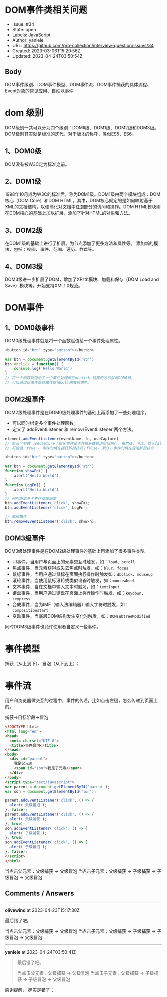 # DOM事件类相关问题

- Issue: #34
- State: open
- Labels: JavaScript
- Author: yanlele
- URL: https://github.com/pro-collection/interview-question/issues/34
- Created: 2023-03-06T15:20:56Z
- Updated: 2023-04-24T03:50:54Z

## Body

DOM事件级别、DOM事件模型、DOM事件流、DOM事件捕获的具体流程、Event对象的常见应用、自动以事件

# dom 级别
DOM级别一共可以分为四个级别：DOM0级、DOM1级、DOM2级和DOM3级。
DOM级别其实就是标准的迭代，对于版本的称呼，类似ES5、ES6。

## 1、DOM0级
DOM没有被W3C定为标准之前。

## 2、DOM1级
1998年10月成为W3C的标准后，称为DOM1级。DOM1级由两个模块组成：DOM核心（DOM Core）和DOM HTML。其中，DOM核心规定的是如何映射基于XML的文档结构，以便简化对文档中任意部分的访问和操作。DOM HTML模块则在DOM核心的基础上加以扩展，添加了针对HTML的对象和方法。

## 3、DOM2级
在DOM1级的基础上进行了扩展。为节点添加了更多方法和属性等。
添加新的模块，包括：视图、事件、范围、遍历、样式等。

## 4、DOM3级
DOM3级进一步扩展了DOM，增加了XPath模块、加载和保存（DOM Load and Save）模块等，开始支持XML1.0规范。




# DOM事件
## 1、DOM0级事件
DOM0级处理事件就是将一个函数赋值给一个事件处理属性。
```js
<button id="btn" type="button"></button> 
 
var btn = document.getElementById('btn')
btn.onclick = function() { 
    console.log('Hello World')
}
// 将一个函数赋值给了一个事件处理属性onclick 这样的方法就是DOM0级。
// 可以通过给事件处理属性赋值null来解绑事件。
```

## DOM2级事件
DOM2级处理事件是在DOM0级处理事件的基础上再添加了一些处理程序。

- 可以同时绑定多个事件处理函数。
- 定义了 addEventListener 和 removeEventListener 两个方法。
```js
element.addEventListener(eventName, fn, useCapture)
// 第三个参数 useCapture：指定事件是否在捕获或冒泡阶段执行。布尔值，可选，默认false
// 可能值：true - 事件句柄在捕获阶段执行；false- 默认。事件句柄在冒泡阶段执行

<button id="btn" type="button"></button> 
 
var btn = document.getElementById('btn')
function showFn() { 
    alert('Hello World')
}
function LogFn() { 
    alert('Hello World')
}
// 同时绑定多个事件处理函数
btn.addEventListener('click', showFn);
btn.addEventListener('click', LogFn);

// 解绑事件 
btn.removeEventListener('click', showFn); 
```

## DOM3级事件
DOM3级处理事件是在DOM2级处理事件的基础上再添加了很多事件类型。

- UI事件，当用户与页面上的元素交互时触发，如：`load`、`scroll`
- 焦点事件，当元素获得或失去焦点时触发，如：`blur`、`focus`
- 鼠标事件，当用户通过鼠标在页面执行操作时触发如：`dbclick`、`mouseup`
- 滚轮事件，当使用鼠标滚轮或类似设备时触发，如：`mousewheel`
- 文本事件，当在文档中输入文本时触发，如：`textInput`
- 键盘事件，当用户通过键盘在页面上执行操作时触发，如：`keydown`、`keypress`
- 合成事件，当为IME（输入法编辑器）输入字符时触发，如：`compositionstart`
- 变动事件，当底层DOM结构发生变化时触发，如：`DOMsubtreeModified`

同时DOM3级事件也允许使用者自定义一些事件。


# 事件模型
捕获（从上到下）、冒泡（从下到上）；


# 事件流
用户和浏览器做交互的过程中，事件的传递，比如点击左键，怎么传递到页面上的。

捕获->目标阶段->冒泡

```html
<!DOCTYPE html>
<html lang="en">
<head>
  <meta charset="UTF-8">
  <title>事件冒泡</title>
</head>
<body>
  <div id="parent">
    我是父元素
    <span id="son">我是子元素</span>
  </div>
</body>
<script type="text/javascript">
var parent = document.getElementById('parent');
var son = document.getElementById('son');

parent.addEventListener('click', () => {
  alert('父级冒泡');
}, false);
parent.addEventListener('click', () => {
  alert('父级捕获');
}, true);
son.addEventListener('click', () => {
  alert('子级捕获');
}, true);
son.addEventListener('click', () => {
  alert('子级冒泡');
}, false);
</script>
</html>
```
当点击父元素：父级捕获 -> 父级冒泡
当点击子元素：父级捕获 -> 子级捕获 -> 子级冒泡 -> 父级冒泡


## Comments / Answers

---

**olivewind** at 2023-04-23T15:17:30Z

最后错了吧。 

当点击父元素：父级捕获 -> 父级冒泡 
当点击子元素：父级捕获 -> 子级捕获 -> 子级冒泡 -> 父级冒泡

---

**yanlele** at 2023-04-24T03:50:41Z

> 最后错了吧。
> 
> 当点击父元素：父级捕获 -> 父级冒泡 当点击子元素：父级捕获 -> 子级捕获 -> 子级冒泡 -> 父级冒泡

感谢提醒， 确实是错了；
